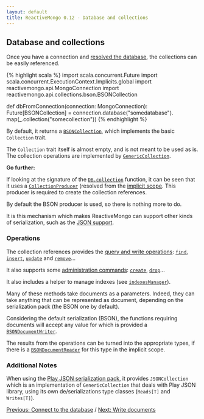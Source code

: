 ```yaml
---
layout: default
title: ReactiveMongo 0.12 - Database and collections
---
```


## Database and collections

Once you have a connection and [resolved the database](./connect-database.html), the collections can be easily referenced.

{% highlight scala %}
import scala.concurrent.Future
import scala.concurrent.ExecutionContext.Implicits.global
import reactivemongo.api.MongoConnection
import reactivemongo.api.collections.bson.BSONCollection

def dbFromConnection(connection: MongoConnection): Future[BSONCollection] =
  connection.database("somedatabase").
    map(_.collection("somecollection"))
{% endhighlight %}

By default, it returns a [`BSONCollection`](../../api/index.html#reactivemongo.api.collections.bson.BSONCollection), which implements the basic `Collection` trait.

The `Collection` trait itself is almost empty, and is not meant to be used as is. The collection operations are implemented by [`GenericCollection`](../../api/index.html#reactivemongo.api.collections.GenericCollection).

**Go further:**

If looking at the signature of the [`DB.collection`](../../api/index.html#reactivemongo.api.DefaultDB@collection[C%3C:reactivemongo.api.Collection](name:String,failoverStrategy:reactivemongo.api.FailoverStrategy)(implicitproducer:reactivemongo.api.CollectionProducer[C]):C) function, it can be seen that it uses a [`CollectionProducer`](../../api/index.html#reactivemongo.api.CollectionProducer) (resolved from the [implicit scope](http://docs.scala-lang.org/tutorials/FAQ/finding-implicits.html). This producer is required to create the collection references.

By default the BSON producer is used, so there is nothing more to do.

It is this mechanism which makes ReactiveMongo can support other kinds of serialization, such as the [JSON support](../json/overview.html).

### Operations

The collection references provides the [query and write operations](https://docs.mongodb.com/manual/reference/command/#query-and-write-operation-commands): [`find`](../../api/index.html#reactivemongo.api.collections.GenericCollection@find[S,P](selector:S,projection:P)(implicitswriter:GenericCollection.this.pack.Writer[S],implicitpwriter:GenericCollection.this.pack.Writer[P]):reactivemongo.api.collections.GenericQueryBuilder[GenericCollection.this.pack.type]), [`insert`](../../api/index.html#reactivemongo.api.collections.GenericCollection@insert[T](document:T,writeConcern:reactivemongo.api.commands.WriteConcern)(implicitwriter:GenericCollection.this.pack.Writer[T],implicitec:scala.concurrent.ExecutionContext):scala.concurrent.Future[reactivemongo.api.commands.WriteResult]), [`update`](../../api/index.html#reactivemongo.api.collections.GenericCollection@update[S,U](selector:S,update:U,writeConcern:reactivemongo.api.commands.WriteConcern,upsert:Boolean,multi:Boolean)(implicitselectorWriter:GenericCollection.this.pack.Writer[S],implicitupdateWriter:GenericCollection.this.pack.Writer[U],implicitec:scala.concurrent.ExecutionContext):scala.concurrent.Future[reactivemongo.api.commands.UpdateWriteResult]) and [`remove`](../../api/index.html#reactivemongo.api.collections.GenericCollection@remove[T](query:T,writeConcern:reactivemongo.api.commands.WriteConcern,firstMatchOnly:Boolean)(implicitwriter:GenericCollection.this.pack.Writer[T],implicitec:scala.concurrent.ExecutionContext):scala.concurrent.Future[reactivemongo.api.commands.WriteResult])...

It also supports some [administration commands](https://docs.mongodb.com/manual/reference/command/#instance-administration-commands): [`create`](../../api/index.html#reactivemongo.api.collections.GenericCollection@create(autoIndexId:Boolean)(implicitec:scala.concurrent.ExecutionContext):scala.concurrent.Future[Unit]), [`drop`](../../api/index.html#reactivemongo.api.collections.GenericCollection@drop(failIfNotFound:Boolean)(implicitec:scala.concurrent.ExecutionContext):scala.concurrent.Future[Boolean])...

It also includes a helper to manage indexes (see [`indexesManager`](../../api/index.html#reactivemongo.api.collections.GenericCollection@indexesManager(implicitec:scala.concurrent.ExecutionContext):reactivemongo.api.indexes.CollectionIndexesManager)).

Many of these methods take documents as a parameters.
Indeed, they can take anything that can be represented as document, depending on the serialization pack (the BSON one by default).

Considering the default serialization (BSON), the functions requiring documents will accept any value for which is provided a [`BSONDocumentWriter`](../bson/typeclasses.html).

The results from the operations can be turned into the appropriate types, if there is a [`BSONDocumentReader`](../../api/index.html#reactivemongo.bson.BSONDocumentReader) for this type in the implicit scope.

### Additional Notes

When using the [Play JSON serialization pack](../json/overview.html), it provides `JSONCollection` which is an implementation of `GenericCollection` that deals with Play JSON library, using its own de/serializations type classes (`Reads[T]` and `Writes[T]`).

[Previous: Connect to the database](./connect-database.html) / [Next: Write documents](./write-documents.html)